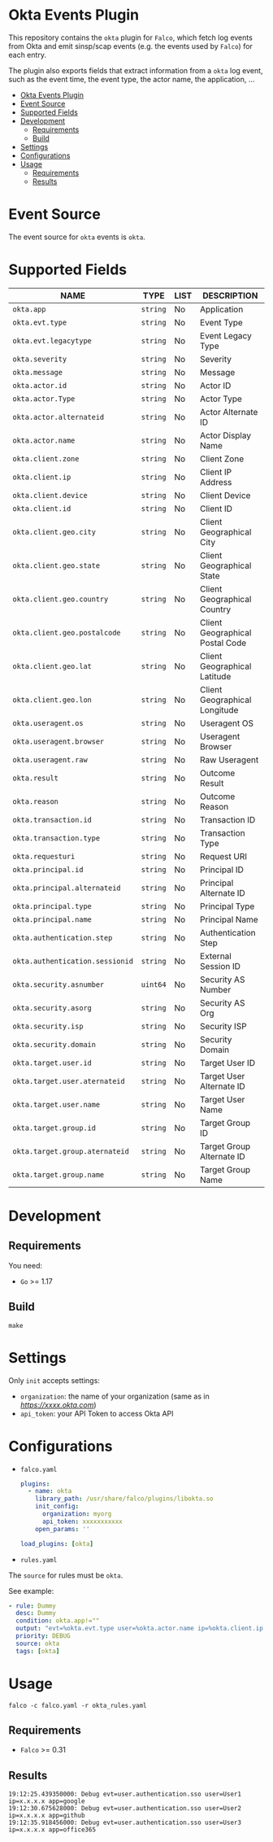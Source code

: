 # Okta Events Plugin

This repository contains the `okta` plugin for `Falco`, which fetch log events from Okta and emit sinsp/scap events (e.g. the events used by `Falco`) for each entry.

The plugin also exports fields that extract information from a `okta` log event, such as the event time, the event type, the actor name, the application, ...

- [Okta Events Plugin](#okta-events-plugin)
- [Event Source](#event-source)
- [Supported Fields](#supported-fields)
- [Development](#development)
  - [Requirements](#requirements)
  - [Build](#build)
- [Settings](#settings)
- [Configurations](#configurations)
- [Usage](#usage)
  - [Requirements](#requirements-1)
  - [Results](#results)

# Event Source

The event source for `okta` events is `okta`.

# Supported Fields

<!-- README-PLUGIN-FIELDS -->
|              NAME               |   TYPE   | LIST |           DESCRIPTION           |
|---------------------------------|----------|------|---------------------------------|
| `okta.app`                      | `string` | No   | Application                     |
| `okta.evt.type`                 | `string` | No   | Event Type                      |
| `okta.evt.legacytype`           | `string` | No   | Event Legacy Type               |
| `okta.severity`                 | `string` | No   | Severity                        |
| `okta.message`                  | `string` | No   | Message                         |
| `okta.actor.id`                 | `string` | No   | Actor ID                        |
| `okta.actor.Type`               | `string` | No   | Actor Type                      |
| `okta.actor.alternateid`        | `string` | No   | Actor Alternate ID              |
| `okta.actor.name`               | `string` | No   | Actor Display Name              |
| `okta.client.zone`              | `string` | No   | Client Zone                     |
| `okta.client.ip`                | `string` | No   | Client IP Address               |
| `okta.client.device`            | `string` | No   | Client Device                   |
| `okta.client.id`                | `string` | No   | Client ID                       |
| `okta.client.geo.city`          | `string` | No   | Client Geographical City        |
| `okta.client.geo.state`         | `string` | No   | Client Geographical State       |
| `okta.client.geo.country`       | `string` | No   | Client Geographical Country     |
| `okta.client.geo.postalcode`    | `string` | No   | Client Geographical Postal Code |
| `okta.client.geo.lat`           | `string` | No   | Client Geographical Latitude    |
| `okta.client.geo.lon`           | `string` | No   | Client Geographical Longitude   |
| `okta.useragent.os`             | `string` | No   | Useragent OS                    |
| `okta.useragent.browser`        | `string` | No   | Useragent Browser               |
| `okta.useragent.raw`            | `string` | No   | Raw Useragent                   |
| `okta.result`                   | `string` | No   | Outcome Result                  |
| `okta.reason`                   | `string` | No   | Outcome Reason                  |
| `okta.transaction.id`           | `string` | No   | Transaction ID                  |
| `okta.transaction.type`         | `string` | No   | Transaction Type                |
| `okta.requesturi`               | `string` | No   | Request URI                     |
| `okta.principal.id`             | `string` | No   | Principal ID                    |
| `okta.principal.alternateid`    | `string` | No   | Principal Alternate ID          |
| `okta.principal.type`           | `string` | No   | Principal Type                  |
| `okta.principal.name`           | `string` | No   | Principal Name                  |
| `okta.authentication.step`      | `string` | No   | Authentication Step             |
| `okta.authentication.sessionid` | `string` | No   | External Session ID             |
| `okta.security.asnumber`        | `uint64` | No   | Security AS Number              |
| `okta.security.asorg`           | `string` | No   | Security AS Org                 |
| `okta.security.isp`             | `string` | No   | Security ISP                    |
| `okta.security.domain`          | `string` | No   | Security Domain                 |
| `okta.target.user.id`           | `string` | No   | Target User ID                  |
| `okta.target.user.aternateid`   | `string` | No   | Target User Alternate ID        |
| `okta.target.user.name`         | `string` | No   | Target User Name                |
| `okta.target.group.id`          | `string` | No   | Target Group ID                 |
| `okta.target.group.aternateid`  | `string` | No   | Target Group Alternate ID       |
| `okta.target.group.name`        | `string` | No   | Target Group Name               |
<!-- /README-PLUGIN-FIELDS -->

# Development
## Requirements

You need:
* `Go` >= 1.17

## Build

```shell
make
```

# Settings

Only `init` accepts settings:
* `organization`: the name of your organization (same as in *https://xxxx.okta.com*)
* `api_token`: your API Token to access Okta API

# Configurations

* `falco.yaml`

  ```yaml
  plugins:
    - name: okta
      library_path: /usr/share/falco/plugins/libokta.so
      init_config:
        organization: myorg
        api_token: xxxxxxxxxxx
      open_params: ''

  load_plugins: [okta]
  ```

* `rules.yaml`

The `source` for rules must be `okta`.

See example:
```yaml
- rule: Dummy
  desc: Dummy
  condition: okta.app!="" 
  output: "evt=%okta.evt.type user=%okta.actor.name ip=%okta.client.ip app=%okta.app"
  priority: DEBUG
  source: okta
  tags: [okta]
```

# Usage

```shell
falco -c falco.yaml -r okta_rules.yaml
```

## Requirements

* `Falco` >= 0.31

## Results

```shell
19:12:25.439350000: Debug evt=user.authentication.sso user=User1 ip=x.x.x.x app=google
19:12:30.675628000: Debug evt=user.authentication.sso user=User2 ip=x.x.x.x app=github
19:12:35.918456000: Debug evt=user.authentication.sso user=User3 ip=x.x.x.x app=office365
```